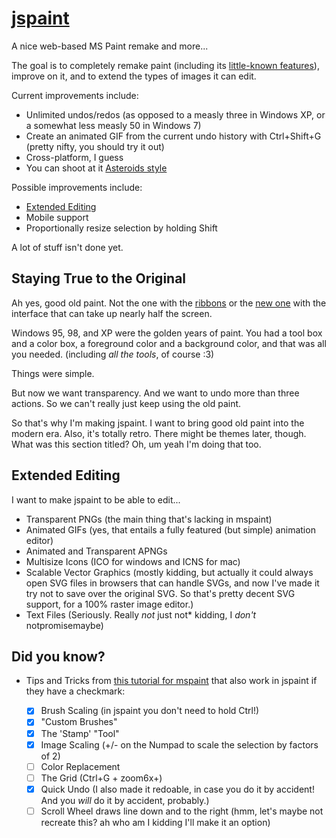 # [jspaint](http://1j01.github.io/jspaint/)

A nice web-based MS Paint remake and more...

The goal is to completely remake paint (including its [little-known features](#did-you-know)), improve on it, and to extend the types of images it can edit.

Current improvements include:

* Unlimited undos/redos (as opposed to a measly three in Windows XP, or a somewhat less measly 50 in Windows 7)
* Create an animated GIF from the current undo history with Ctrl+Shift+G (pretty nifty, you should try it out)
* Cross-platform, I guess
* You can shoot at it [Asteroids style](http://kickassapp.com/)

Possible improvements include:

* [Extended Editing](#extended-editing)
* Mobile support
* Proportionally resize selection by holding Shift

A lot of stuff isn't done yet.

## Staying True to the Original

Ah yes, good old paint. Not the one with the [ribbons](https://www.google.com/search?tbm=isch&q=ms+paint+windows+7+ribbons&gs_l=img.3...7238.8547.0.8696.8.8.0.0.0.0.121.634.6j2.8.0....0...1c.1.45.img..7.1.84.3kcQ3AxAcpM#facrc=_&imgdii=_&imgrc=9QWxEa18YDeIXM%253A%3BTCC8aIEVP4RP2M%3Bhttp%253A%252F%252Fwinsupersite.com%252Fcontent%252Fcontent%252F126917%252Ffaq%252Fwin7_faq_paint.jpg%3Bhttp%253A%252F%252Fwinsupersite.com%252Farticle%252Ffaqtip%252Fwindows-7-faq%3B720%3B320)
or the [new one](https://www.google.com/search?q=freshpaint&tbm=isch)
with the interface that can take up nearly half the screen.

Windows 95, 98, and XP were the golden years of paint.
You had a tool box and a color box, a foreground color and a background color,
and that was all you needed. (including _all the tools_, of course :3)

Things were simple.

But now we want transparency.
And we want to undo more than three actions.
So we can't really just keep using the old paint.

So that's why I'm making jspaint. I want to bring good old paint into the modern era.
Also, it's totally retro. There might be themes later, though.
What was this section titled? Oh, um yeah I'm doing that too.

## Extended Editing

I want to make jspaint to be able to edit...

* Transparent PNGs (the main thing that's lacking in mspaint)
* Animated GIFs (yes, that entails a fully featured (but simple) animation editor)
* Animated and Transparent APNGs
* Multisize Icons (ICO for windows and ICNS for mac)
* Scalable Vector Graphics (mostly kidding, but actually it could always open SVG files in browsers that can handle SVGs, and now I've made it try not to save over the original SVG. So that's pretty decent SVG support, for a 100% raster image editor.)
* Text Files (Seriously. Really *not* just not* kidding, I *don't* notpromisemaybe)

## Did you know?

* Tips and Tricks from [this tutorial for mspaint](http://www.albinoblacksheep.com/tutorial/mspaint) that also work in jspaint if they have a checkmark:

	* [x] Brush Scaling (in jspaint you don't need to hold Ctrl!)
	* [x] "Custom Brushes"
	* [x] The 'Stamp' "Tool"
	* [x] Image Scaling (+/- on the Numpad to scale the selection by factors of 2)
	* [ ] Color Replacement
	* [ ] The Grid (Ctrl+G + zoom6x+)
	* [x] Quick Undo (I also made it redoable, in case you do it by accident! And you _will_ do it by accident, probably.)
	* [ ] Scroll Wheel draws line down and to the right (hmm, let's maybe not recreate this? ah who am I kidding I'll make it an option)
